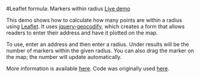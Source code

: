 #Leaflet formula: Markers within radius
[Live demo](http://csessig86.github.io/leaflet-markers-within-radius/)

This demo shows how to calculate how many points are within a radius using [Leaflet](http://leafletjs.com/). It uses [jquery-geocodify](http://jquery-geocodify.readthedocs.org/en/latest/), which creates a form that allows readers to enter their address and have it plotted on the map.

To use, enter an address and then enter a radius. Under results will be the number of markers within the given radius. You can also drag the marker on the map; the number will update automatically.

More information is available [here](http://csessig.wordpress.com/2014/06/22/leaflet-solution-counting-markers-within-a-radius/). Code was originally used [here](http://wcfcourier.com/app/special/ia-mental-health-public/).